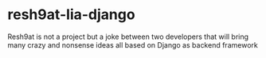 # resh9at-lia-django
Resh9at is not a project but a joke between two developers that will bring many crazy and nonsense ideas all based on Django as backend framework
